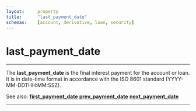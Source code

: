 ```yaml
---
layout:     property
title:      "last_payment_date"
schemas:    [account, derivative, loan, security]
---
```


# last_payment_date

---

The **last_payment_date** is the final interest payment for the account or loan. It is in date-time format in accordance with the ISO 8601 standard (YYYY-MM-DDTHH:MM:SSZ).

See also:
[**first_payment_date**][fpd]
[**prev_payment_date**][ppd]
[**next_payment_date**][npd]

---

[fpd]: https://github.com/suadelabs/fire/blob/master/documentation/properties/first_payment_date.md
[ppd]: https://github.com/suadelabs/fire/blob/master/documentation/properties/prev_payment_date.md
[npd]: https://github.com/suadelabs/fire/blob/master/documentation/properties/next_payment_date.md
